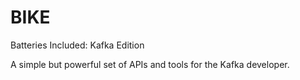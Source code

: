 # BIKE
Batteries Included: Kafka Edition

A simple but powerful set of APIs and tools for the Kafka developer.

